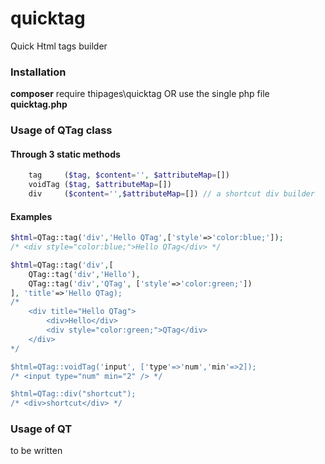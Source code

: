 # quicktag
Quick Html tags builder

### Installation
**composer** require thipages\quicktag OR use the single php file **quicktag.php**

### Usage of QTag class
#### Through 3 static methods
```php
    tag     ($tag, $content='', $attributeMap=[])
    voidTag ($tag, $attributeMap=[])
    div     ($content='',$attributeMap=[]) // a shortcut div builder
```

#### Examples
```php
$html=QTag::tag('div','Hello QTag',['style'=>'color:blue;']);
/* <div style="color:blue;">Hello QTag</div> */

$html=QTag::tag('div',[
    QTag::tag('div','Hello'),
    QTag::tag('div','QTag', ['style'=>'color:green;'])
], 'title'=>'Hello QTag);
/*
    <div title="Hello QTag">
        <div>Hello</div>
        <div style="color:green;">QTag</div>
    </div>
*/

$html=QTag::voidTag('input', ['type'=>'num','min'=>2]);
/* <input type="num" min="2" /> */

$html=QTag::div("shortcut");
/* <div>shortcut</div> */
```

### Usage of QT
to be written

